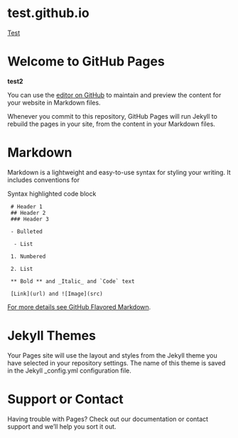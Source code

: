 # test.github.io

[Test](https://github.com/JorisNeveu/test.github.io/new/master)


**Welcome to GitHub Pages**
==============================

**test2**

You can use the [editor on GitHub](https://github.com/Gouga34/test.github.io/edit/master/README.md) to maintain and preview the content for your website in Markdown files.

Whenever you commit to this repository, GitHub Pages will run Jekyll to rebuild the pages in your site, from the content in your Markdown files.

**Markdown**
=================
Markdown is a lightweight and easy-to-use syntax for styling your writing. It includes conventions for

Syntax highlighted code block

     # Header 1
     ## Header 2
     ### Header 3

     - Bulleted

      - List

     1. Numbered

     2. List

     ** Bold ** and _Italic_ and `Code` text

     [Link](url) and ![Image](src)

[For more details see GitHub Flavored Markdown](https://guides.github.com/features/mastering-markdown/).

**Jekyll Themes**
====================
Your Pages site will use the layout and styles from the Jekyll theme you have selected in your repository settings. The name of this theme is saved in the Jekyll _config.yml configuration file.

**Support or Contact**
========================
Having trouble with Pages? Check out our documentation or contact support and we’ll help you sort it out.
